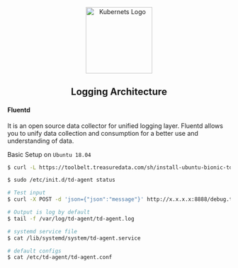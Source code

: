 <p align="center">
    <img alt="Kubernets Logo" src="https://cdn.worldvectorlogo.com/logos/kubernets.svg" height="150" />
    <h2 align="center">Logging Architecture</h2>
</p>

#### Fluentd 

It is an open source data collector for unified logging layer. Fluentd allows you to unify data collection and consumption for a better use and understanding of data.

Basic Setup on `Ubuntu 18.04`

```zsh
$ curl -L https://toolbelt.treasuredata.com/sh/install-ubuntu-bionic-td-agent2.5.sh | sh

$ sudo /etc/init.d/td-agent status

# Test input
$ curl -X POST -d 'json={"json":"message"}' http://x.x.x.x:8888/debug.test

# Output is log by default
$ tail -f /var/log/td-agent/td-agent.log

# systemd service file 
$ cat /lib/systemd/system/td-agent.service 

# default configs
$ cat /etc/td-agent/td-agent.conf 
```
